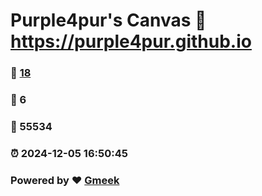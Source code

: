 # Purple4pur's Canvas :link: https://purple4pur.github.io 
### :page_facing_up: [18](https://purple4pur.github.io/tag.html) 
### :speech_balloon: 6 
### :hibiscus: 55534 
### :alarm_clock: 2024-12-05 16:50:45 
### Powered by :heart: [Gmeek](https://github.com/Meekdai/Gmeek)
